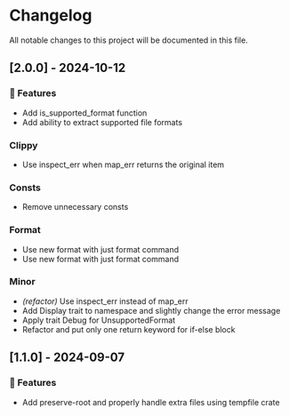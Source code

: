 # Changelog

All notable changes to this project will be documented in this file.

## [2.0.0] - 2024-10-12

### 🚀 Features

- Add is_supported_format function
- Add ability to extract supported file formats

### Clippy

- Use inspect_err when map_err returns the original item

### Consts

- Remove unnecessary consts

### Format

- Use new format with just format command
- Use new format with just format command

### Minor

- *(refactor)* Use inspect_err instead of map_err
- Add Display trait to namespace and slightly change the error message
- Apply trait Debug for UnsupportedFormat
- Refactor and put only one return keyword for if-else block

## [1.1.0] - 2024-09-07

### 🚀 Features

- Add preserve-root and properly handle extra files using tempfile crate

<!-- generated by git-cliff -->
